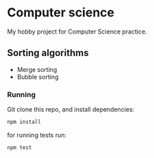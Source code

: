 # Computer science

My hobby project for Computer Science practice.

## Sorting algorithms
* Merge sorting
* Bubble sorting

### Running
Git clone this repo, and install dependencies:
```js
npm install
```
for running tests run:
```js
npm test
```